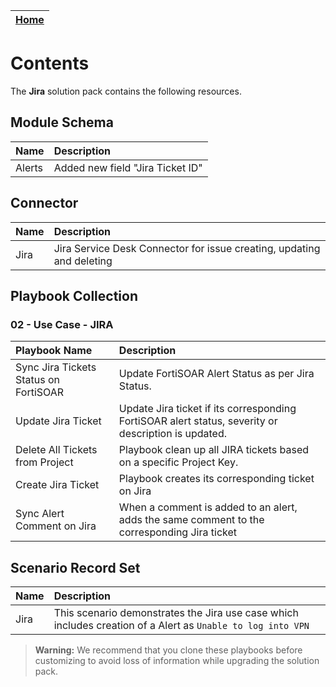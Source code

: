 | [Home](../README.md) |
|--------------------------------------------|

# Contents

The **Jira** solution pack contains the following resources.

## Module Schema

|**Name**|**Description**|
| :- | :- |
| Alerts | Added new field "Jira Ticket ID" |

## Connector

|**Name**|**Description**|
| :- | :- |
| Jira | Jira Service Desk Connector for issue creating, updating and deleting |

## Playbook Collection

### 02 - Use Case - JIRA

|**Playbook Name**|**Description**
| :- | :- |
| Sync Jira Tickets Status on FortiSOAR | Update FortiSOAR Alert Status as per Jira Status. |
| Update Jira Ticket | Update Jira ticket if its corresponding FortiSOAR alert status, severity or description is updated. |
| Delete All Tickets from Project | Playbook clean up all JIRA tickets based on a specific Project Key. |
| Create Jira Ticket | Playbook creates its corresponding ticket on Jira |
| Sync Alert Comment on Jira | When a comment is added to an alert, adds the same comment to the corresponding Jira ticket |

## Scenario Record Set

|**Name**|**Description**|
| :- | :- |
| Jira | This scenario demonstrates the Jira use case which includes creation of a Alert as `Unable to log into VPN` |


>**Warning:** We recommend that you clone these playbooks before customizing to avoid loss of information while upgrading the solution pack.
